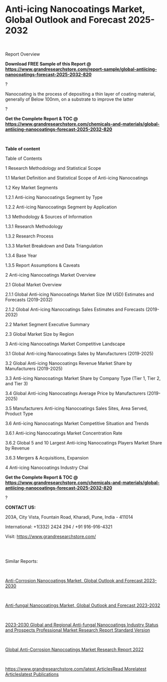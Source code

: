 <h1>Anti-icing Nanocoatings Market, Global Outlook and Forecast 2025-2032</h1><br/><p>Report Overview</p>
 
 
 
 <div><b>Download FREE Sample of this Report @ <a href="https://www.grandresearchstore.com/report-sample/global-antiicing-nanocoatings-forecast-2025-2032-820">https://www.grandresearchstore.com/report-sample/global-antiicing-nanocoatings-forecast-2025-2032-820</a></b></div>
 
 
 
 <p>? </p>
 
 
 
 <p>Nanocoating is the process of depositing a thin layer of coating material, generally of Below 100nm, on a substrate to improve the latter</p>
 
 
 
 <p>? </p>
 
 
 
 <div><b>Get the Complete Report & TOC @ <a href="https://www.grandresearchstore.com/chemicals-and-materials/global-antiicing-nanocoatings-forecast-2025-2032-820">https://www.grandresearchstore.com/chemicals-and-materials/global-antiicing-nanocoatings-forecast-2025-2032-820</a></b></div>
 
 
 
 <p><br />
 
 <b>Table of content</b></p>
 
 
 
 <p>Table of Contents<br />
 
 1 Research Methodology and Statistical Scope<br />
 
 1.1 Market Definition and Statistical Scope of Anti-icing Nanocoatings<br />
 
 1.2 Key Market Segments<br />
 
 1.2.1 Anti-icing Nanocoatings Segment by Type<br />
 
 1.2.2 Anti-icing Nanocoatings Segment by Application<br />
 
 1.3 Methodology & Sources of Information<br />
 
 1.3.1 Research Methodology<br />
 
 1.3.2 Research Process<br />
 
 1.3.3 Market Breakdown and Data Triangulation<br />
 
 1.3.4 Base Year<br />
 
 1.3.5 Report Assumptions & Caveats<br />
 
 2 Anti-icing Nanocoatings Market Overview<br />
 
 2.1 Global Market Overview<br />
 
 2.1.1 Global Anti-icing Nanocoatings Market Size (M USD) Estimates and Forecasts (2019-2032)<br />
 
 2.1.2 Global Anti-icing Nanocoatings Sales Estimates and Forecasts (2019-2032)<br />
 
 2.2 Market Segment Executive Summary<br />
 
 2.3 Global Market Size by Region<br />
 
 3 Anti-icing Nanocoatings Market Competitive Landscape<br />
 
 3.1 Global Anti-icing Nanocoatings Sales by Manufacturers (2019-2025)<br />
 
 3.2 Global Anti-icing Nanocoatings Revenue Market Share by Manufacturers (2019-2025)<br />
 
 3.3 Anti-icing Nanocoatings Market Share by Company Type (Tier 1, Tier 2, and Tier 3)<br />
 
 3.4 Global Anti-icing Nanocoatings Average Price by Manufacturers (2019-2025)<br />
 
 3.5 Manufacturers Anti-icing Nanocoatings Sales Sites, Area Served, Product Type<br />
 
 3.6 Anti-icing Nanocoatings Market Competitive Situation and Trends<br />
 
 3.6.1 Anti-icing Nanocoatings Market Concentration Rate<br />
 
 3.6.2 Global 5 and 10 Largest Anti-icing Nanocoatings Players Market Share by Revenue<br />
 
 3.6.3 Mergers & Acquisitions, Expansion<br />
 
 4 Anti-icing Nanocoatings Industry Chai</p>
 
 
 
 <div><b>Get the Complete Report & TOC @ <a href="https://www.grandresearchstore.com/chemicals-and-materials/global-antiicing-nanocoatings-forecast-2025-2032-820">https://www.grandresearchstore.com/chemicals-and-materials/global-antiicing-nanocoatings-forecast-2025-2032-820</a></b></div>
 
 
 
 <p>? </p>
 
 
 
 <p><b>CONTACT US:</b><br />
 
 203A, City Vista, Fountain Road, Kharadi, Pune, India - 411014<br />
 
 International: +1(332) 2424 294 / +91 916-916-4321<br />
 
 Visit: <a href="https://www.grandresearchstore.com/">https://www.grandresearchstore.com/</a><br />
 
 <br />
 
 <br />
 
 Similar Reports:<br />
 
 <br />
 
 <a href="https://www.grandresearchstore.com/chemicals-and-materials/global-anticorrosion-nanocoatings-forecast-2023-2030-766">Anti-Corrosion Nanocoatings Market, Global Outlook and Forecast 2023-2030</a><br />
 
 <br />
 
 <a href="https://www.grandresearchstore.com/chemicals-and-materials/global-antifungal-nanocoatings-forecast-2023-2032-180">Anti-fungal Nanocoatings Market, Global Outlook and Forecast 2023-2032</a><br />
 
 <br />
 
 <a href="https://www.grandresearchstore.com/chemicals-and-materials/global-regional-antifungal-nanocoatings-2023-2030-505">2023-2030 Global and Regional Anti-fungal Nanocoatings Industry Status and Prospects Professional Market Research Report Standard Version</a><br />
 
 <br />
 
 <a href="https://www.grandresearchstore.com/chemicals-and-materials/global-anticorrosion-nanocoatings-2022-370">Global Anti-Corrosion Nanocoatings Market Research Report 2022</a><br />
 
 <br />
 
 <a href="https://gyeongbokgung.com">https://www.grandresearchstore.com/</a><a href="https://hallyeomaritime.com">latest Articles</a><a href="https://jingwansa.com">Read More</a><a href="https://nguoiviet.jp/">latest Articles</a><a href="https://www.intelmarketresearch.com/">latest Publications</a></p>